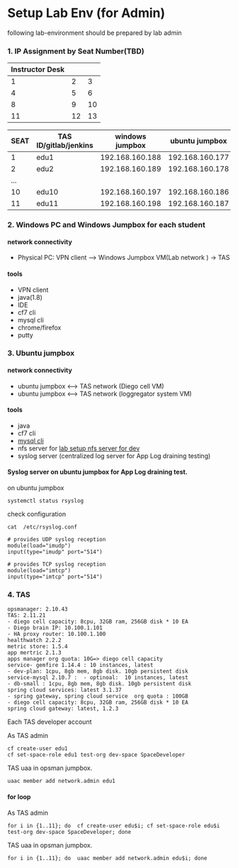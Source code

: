 # Setup Lab Env (for Admin)
following lab-environment should be prepared by lab admin

### 1. IP Assignment by Seat Number(TBD)


| Instructor Desk |    |    |
|---|---|---|
|  1  |  2   |   3  |
|  4  |  5   |   6  |
|  8  |  9   |   10  |
|  11  |  12   |   13  |


| SEAT | TAS ID/gitlab/jenkins |  windows jumpbox | ubuntu jumpbox  | 
|------|-------|------------|-----------|
| 1     | edu1  |   192.168.160.188                  | 192.168.160.177 |
| 2     | edu2  |   192.168.160.189                  | 192.168.160.178 |
| ...    |        |                                    |                 |
| 10     | edu10  |   192.168.160.197                  | 192.168.160.186 |
| 11     | edu11  |   192.168.160.198                  | 192.168.160.187 |


### 2. Windows PC and  Windows Jumpbox for each student
#### network connectivity
- Physical PC: VPN client --> Windows Jumpbox VM(Lab network ) -> TAS

#### tools
- VPN client
- java(1.8)
- IDE 
- cf7 cli
- mysql cli
- chrome/firefox
- putty

### 3. Ubuntu jumpbox 
#### network connectivity
- ubuntu jumpbox <--> TAS network (Diego cell VM)
- ubuntu jumpbox <--> TAS network (loggregator system VM)

#### tools
- java
- cf7 cli
- [mysql cli](lab-services.md#4-option2-install-perconamysql-cli)
- nfs server for [lab setup nfs server for dev](lab-nfs-setup-nfsserver-for-dev.md)
- syslog server (centralized log server for App Log draining testing)

#### Syslog server on ubuntu jumpbox for App Log draining test.
on ubuntu jumpbox
```
systemctl status rsyslog
```
check configuration
```
cat  /etc/rsyslog.conf

# provides UDP syslog reception
module(load="imudp")
input(type="imudp" port="514")

# provides TCP syslog reception
module(load="imtcp")
input(type="imtcp" port="514")
```

### 4. TAS
```
opsmanager: 2.10.43
TAS: 2.11.21 
- diego cell capacity: 8cpu, 32GB ram, 256GB disk * 10 EA
- Diego brain IP: 10.100.1.101
- HA proxy router: 10.100.1.100
healthwatch 2.2.2
metric store: 1.5.4
app mertric 2.1.3
apps manager org quota: 10G=> diego cell capacity
service- gemfire 1.14.4 : 10 instances, latest
- dev-plan: 1cpu, 8gb mem, 8gb disk. 10gb persistent disk
service-mysql 2.10.7 :  - optinoal:  10 instances, latest
- db-small : 1cpu, 8gb mem, 8gb disk. 10gb persistent disk
spring cloud services: latest 3.1.37
- spring gateway, spring cloud service  org quota : 100GB 
- diego cell capacity: 8cpu, 32GB ram, 256GB disk * 10 EA
spring cloud gateway: latest, 1.2.3

```

Each TAS developer account

As TAS admin
```
cf create-user edu1
cf set-space-role edu1 test-org dev-space SpaceDeveloper
```

TAS uaa in opsman jumpbox.
```
uaac member add network.admin edu1
```

#### for loop
As TAS admin
```
for i in {1..11}; do  cf create-user edu$i; cf set-space-role edu$i test-org dev-space SpaceDeveloper; done
```

TAS uaa in opsman jumpbox.
```
for i in {1..11}; do  uaac member add network.admin edu$i; done
```


